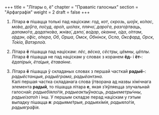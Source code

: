 +++
title = "Літары о, ё"
chapter = "Правапіс галосных"
section = "Арфаграфія"
weight = 2
draft = false
+++

1. Літара __о__ пішацца толькі пад націскам: _год_, _кот_, _скрозь_, _шоўк_, _ко&#769;лас_, _мо&#769;ва_, _до&#769;ўга_, _по&#769;суд_, _аро&#769;л_, _шо&#769;лах_, _плячо&#769;_, _даро&#769;га_, _разго&#769;ртваць_, _дапамо&#769;га_, _дадатко&#769;ва_, _жніво&#769;_, _дэпо&#769;_, _во&#769;дар_, _о&#769;канне_, _о&#769;да_, _о&#769;птам_, _о&#769;рдэн_, _о&#769;фіс_, _о&#769;пера_, _Об_, _Орша_, _Омск_, _Обнінск_, _Осла_, _Оксфард_, _Орск_, _То&#769;кіа_, _Ватэрло&#769;а_.

2. Літара __ё__ пішацца пад націскам: _лёс_, _вёска_, _сёстры_, _цёмны_, _цёплы_.
<br>Літара __ё__ пішацца не пад націскам у словах з коранем __ёд-__ і __ёт-__: _ёдапіры&#769;н_, _ёта&#769;цыя_, _ётава&#769;нне_.

3. Літара __ё__ пішацца ў складаных словах з першай часткай __радыё-__: _радыёстанцыя_, _радыёграма_, _радыёантэна_.
<br>Калі першая частка складанага слова ўтворана ад назвы хімічнага элемента __радый__, то пішацца літара __е__, якая з’яўляецца злучальнай галоснай: _радыебіяло&#769;гія_, _радыеакты&#769;ўнасць_, _радыеметры&#769;чны_, _радыеізато&#769;п_ і інш. У першым складзе перад націскам у гэтым выпадку пішацца __я__: _радыяме&#769;трыя_, _радыяхі&#769;мія_, _радыяло&#769;гія_, _радыягра&#769;фія_.



